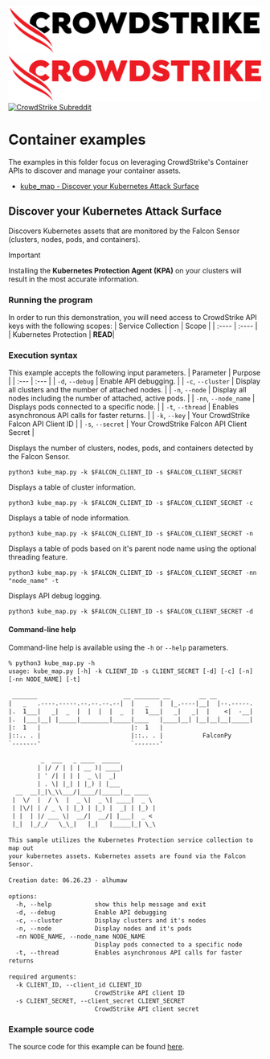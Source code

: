 ![CrowdStrike FalconPy](https://raw.githubusercontent.com/CrowdStrike/falconpy/main/docs/asset/cs-logo.png#gh-light-mode-only)
![CrowdStrike FalconPy](https://raw.githubusercontent.com/CrowdStrike/falconpy/main/docs/asset/cs-logo-red.png#gh-dark-mode-only)
[![CrowdStrike Subreddit](https://img.shields.io/badge/-r%2Fcrowdstrike-white?logo=reddit&labelColor=gray&link=https%3A%2F%2Freddit.com%2Fr%2Fcrowdstrike)](https://reddit.com/r/crowdstrike)

# Container examples
The examples in this folder focus on leveraging CrowdStrike's Container APIs to discover and manage your container assets.
- [kube_map - Discover your Kubernetes Attack Surface](#Discover-your-Kubernetes-Attack-Surface)

## Discover your Kubernetes Attack Surface
Discovers Kubernetes assets that are monitored by the Falcon Sensor (clusters, nodes, pods, and containers).

> [!IMPORTANT]
> Installing the __Kubernetes Protection Agent (KPA)__ on your clusters will result in the most accurate information. 


### Running the program
In order to run this demonstration, you will need access to CrowdStrike API keys with the following scopes:
| Service Collection | Scope |
| :---- | :---- |
| Kubernetes Protection | __READ__|

### Execution syntax
This example accepts the following input parameters.
| Parameter | Purpose |
| :--- | :--- |
| `-d`, `--debug` | Enable API debugging. |
| `-c`, `--cluster` | Display all clusters and the number of attached nodes. |
| `-n`, `--node` | Display all nodes including the number of attached, active pods. |
| `-nn`, `--node_name` | Displays pods connected to a specific node. |
| `-t`, `--thread` | Enables asynchronous API calls for faster returns. |
| `-k`, `--key` | Your CrowdStrike Falcon API Client ID |
| `-s`, `--secret` | Your CrowdStrike Falcon API Client Secret |

Displays the number of clusters, nodes, pods, and containers detected by the Falcon Sensor.
```shell
python3 kube_map.py -k $FALCON_CLIENT_ID -s $FALCON_CLIENT_SECRET
```

Displays a table of cluster information.
```shell
python3 kube_map.py -k $FALCON_CLIENT_ID -s $FALCON_CLIENT_SECRET -c
```

Displays a table of node information.
```shell
python3 kube_map.py -k $FALCON_CLIENT_ID -s $FALCON_CLIENT_SECRET -n
```

Displays a table of pods based on it's parent node name using the optional threading feature.
```shell
python3 kube_map.py -k $FALCON_CLIENT_ID -s $FALCON_CLIENT_SECRET -nn "node_name" -t
```

Displays API debug logging.
```shell
python3 kube_map.py -k $FALCON_CLIENT_ID -s $FALCON_CLIENT_SECRET -d
```

#### Command-line help
Command-line help is available using the `-h` or `--help` parameters.

```shell
% python3 kube_map.py -h
usage: kube_map.py [-h] -k CLIENT_ID -s CLIENT_SECRET [-d] [-c] [-n] [-nn NODE_NAME] [-t]

 _______                        __ _______ __        __ __
|   _   .----.-----.--.--.--.--|  |   _   |  |_.----|__|  |--.-----.
|.  1___|   _|  _  |  |  |  |  _  |   1___|   _|   _|  |    <|  -__|
|.  |___|__| |_____|________|_____|____   |____|__| |__|__|__|_____|
|:  1   |                         |:  1   |
|::.. . |                         |::.. . |           FalconPy
`-------'                         `-------'

         _  ___   _ ____  _____
        | |/ / | | | __ )| ____|
        | ' /| | | |  _ \|  _|
        | . \| |_| | |_) | |___
  __  __|_|\_\\___/|____/|_____|__ ____
 |  \/  |  / \  |  _ \|  _ \| ____|  _ \
 | |\/| | / _ \ | |_) | |_) |  _| | |_) |
 | |  | |/ ___ \|  __/|  __/| |___|  _ <
 |_|  |_/_/   \_\_|   |_|   |_____|_| \_\

This sample utilizes the Kubernetes Protection service collection to map out
your kubernetes assets. Kubernetes assets are found via the Falcon Sensor.

Creation date: 06.26.23 - alhumaw

options:
  -h, --help            show this help message and exit
  -d, --debug           Enable API debugging
  -c, --cluster         Display clusters and it's nodes
  -n, --node            Display nodes and it's pods
  -nn NODE_NAME, --node_name NODE_NAME
                        Display pods connected to a specific node
  -t, --thread          Enables asynchronous API calls for faster returns

required arguments:
  -k CLIENT_ID, --client_id CLIENT_ID
                        CrowdStrike API client ID
  -s CLIENT_SECRET, --client_secret CLIENT_SECRET
                        CrowdStrike API client secret
```

### Example source code
The source code for this example can be found [here](kube_map.py).
